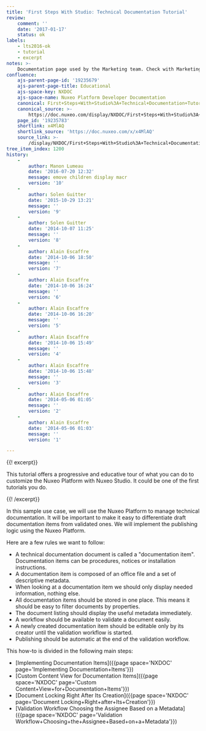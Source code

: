 ```yaml
---
title: 'First Steps With Studio: Technical Documentation Tutorial'
review:
    comment: ''
    date: '2017-01-17'
    status: ok
labels:
    - lts2016-ok
    - tutorial
    - excerpt
notes: >-
    Documentation page used by the Marketing team. Check with Marketing before deleting or moving.
confluence:
    ajs-parent-page-id: '19235679'
    ajs-parent-page-title: Educational
    ajs-space-key: NXDOC
    ajs-space-name: Nuxeo Platform Developer Documentation
    canonical: First+Steps+With+Studio%3A+Technical+Documentation+Tutorial
    canonical_source: >-
        https://doc.nuxeo.com/display/NXDOC/First+Steps+With+Studio%3A+Technical+Documentation+Tutorial
    page_id: '19235783'
    shortlink: x4MlAQ
    shortlink_source: 'https://doc.nuxeo.com/x/x4MlAQ'
    source_link: >-
        /display/NXDOC/First+Steps+With+Studio%3A+Technical+Documentation+Tutorial
tree_item_index: 1200
history:
    -
        author: Manon Lumeau
        date: '2016-07-20 12:32'
        message: emove children display macr
        version: '10'
    -
        author: Solen Guitter
        date: '2015-10-29 13:21'
        message: ''
        version: '9'
    -
        author: Solen Guitter
        date: '2014-10-07 11:25'
        message: ''
        version: '8'
    -
        author: Alain Escaffre
        date: '2014-10-06 18:50'
        message: ''
        version: '7'
    -
        author: Alain Escaffre
        date: '2014-10-06 16:24'
        message: ''
        version: '6'
    -
        author: Alain Escaffre
        date: '2014-10-06 16:20'
        message: ''
        version: '5'
    -
        author: Alain Escaffre
        date: '2014-10-06 15:49'
        message: ''
        version: '4'
    -
        author: Alain Escaffre
        date: '2014-10-06 15:48'
        message: ''
        version: '3'
    -
        author: Alain Escaffre
        date: '2014-05-06 01:05'
        message: ''
        version: '2'
    -
        author: Alain Escaffre
        date: '2014-05-06 01:03'
        message: ''
        version: '1'

---
```

{{! excerpt}}

This tutorial offers a progressive and educative tour of what you can do to customize the Nuxeo Platform with Nuxeo Studio. It could be one of the first tutorials you do.

{{! /excerpt}}

In this sample use case, we will use the Nuxeo Platform to manage technical documentation. It will be important to make it easy to differentiate draft documentation items from validated ones. We will implement the publishing logic using the Nuxeo Platform.

Here are a few rules we want to follow:

*   A technical documentation document is called a "documentation item". Documentation items can be procedures, notices or installation instructions.
*   A documentation item is composed of an office file and a set of descriptive metadata.
*   When looking at a documentation item we should only display needed information, nothing else.
*   All documentation items should be stored in one place. This means it should be easy to filter documents by properties.
*   The document listing should display the useful metadata immediately.
*   A workflow should be available to validate a document easily.
*   A newly created documentation item should be editable only by its creator until the validation workflow is started.
*   Publishing should be automatic at the end of the validation workflow.

This how-to is divided in the following main steps:

*   [Implementing Documentation Items]({{page space='NXDOC' page='Implementing Documentation+Items'}})
*   [Custom Content View for Documentation Items]({{page space='NXDOC' page='Custom Content+View+for+Documentation+Items'}})
*   [Document Locking Right After Its Creation]({{page space='NXDOC' page='Document Locking+Right+after+Its+Creation'}})
*   [Validation Workflow Choosing the Assignee Based on a Metadata]({{page space='NXDOC' page='Validation Workflow+Choosing+the+Assignee+Based+on+a+Metadata'}})
